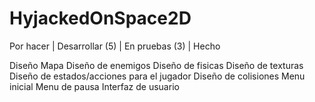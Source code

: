 # HyjackedOnSpace2D


Por hacer | Desarrollar (5) | En pruebas (3) | Hecho

Diseño Mapa
Diseño de enemigos
Diseño de fisicas
Diseño de texturas
Diseño de estados/acciones para el jugador
Diseño de colisiones
Menu inicial
Menu de pausa
Interfaz de usuario
